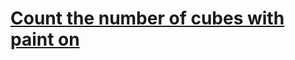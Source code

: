 # [Count the number of cubes with paint on](https://www.codewars.com/kata/count-the-number-of-cubes-with-paint-on/)

